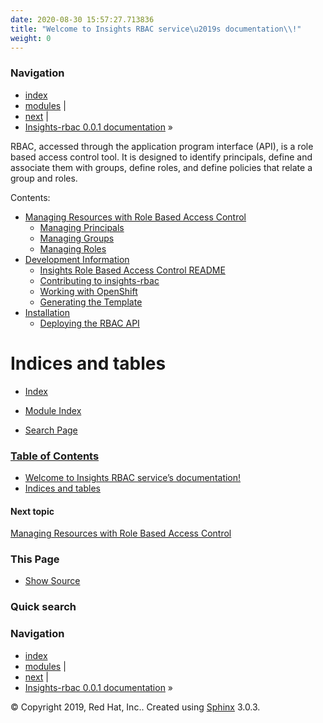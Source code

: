 ```yaml
---
date: 2020-08-30 15:57:27.713836
title: "Welcome to Insights RBAC service\u2019s documentation\\!"
weight: 0
---
```

### Navigation

  - [index](genindex/ "General Index")
  - [modules](py-modindex/ "Python Module Index")
    |
  - [next](management/ "Managing Resources with Role Based Access Control")
    |
  - [Insights-rbac 0.0.1 documentation](#) »


RBAC, accessed through the application program interface (API), is a
role based access control tool. It is designed to identify principals,
define and associate them with groups, define roles, and define policies
that relate a group and roles.

Contents: 

  - [Managing Resources with Role Based Access Control](management/)
      - [Managing Principals](management/#managing-principals)
      - [Managing Groups](management/#managing-groups)
      - [Managing Roles](management/#managing-roles)
  - [Development Information](development/)
      - [Insights Role Based Access Control README](README/)
      - [Contributing to insights-rbac](CONTRIBUTING/)
      - [Working with OpenShift](openshift/)
      - [Generating the Template](openshift/#generating-the-template)
  - [Installation](install/)
      - [Deploying the RBAC API](install/#deploying-the-rbac-api)

# Indices and tables

  - [ Index ](genindex/)

  - [ Module Index ](py-modindex/)

  - [ Search Page ](search/)

### [Table of Contents](#)

  - [Welcome to Insights RBAC service’s documentation\!](#)
  - [Indices and tables](#indices-and-tables)

#### Next topic

[Managing Resources with Role Based Access
Control](management/ "next chapter")

### This Page

  - [Show Source](_sources/index.rst.txt)

### Quick search

### Navigation

  - [index](genindex/ "General Index")
  - [modules](py-modindex/ "Python Module Index")
    |
  - [next](management/ "Managing Resources with Role Based Access Control")
    |
  - [Insights-rbac 0.0.1 documentation](#) »

© Copyright 2019, Red Hat, Inc.. Created using
[Sphinx](http://sphinx-doc.org/) 3.0.3.